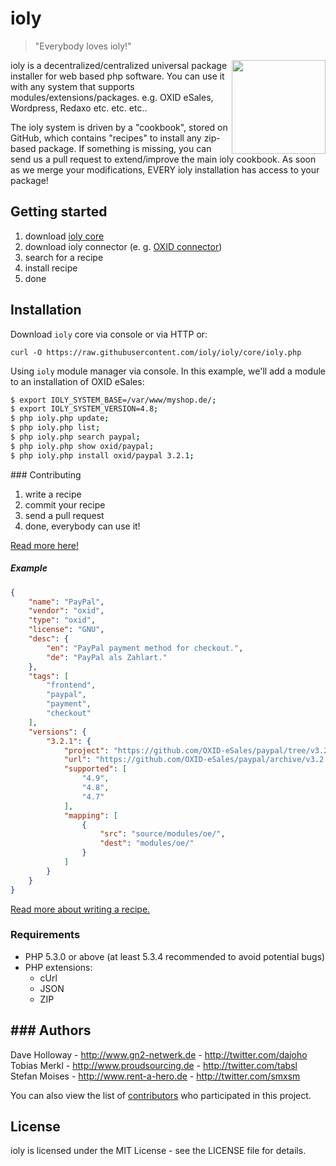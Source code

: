 # ioly

> "Everybody loves ioly!"

<img align="right" width="150" src="https://raw.github.com/ioly/ioly/gh-pages/assets/img/ioly-logo-github.png"> 

ioly is a decentralized/centralized universal package installer for web based php software. You can use it with any system that supports modules/extensions/packages. e.g. OXID eSales, Wordpress, Redaxo etc. etc. etc.. 

The ioly system is driven by a "cookbook", stored on GitHub, which contains "recipes" to install any zip-based package. If something is missing, you can send us a pull request to extend/improve the main ioly cookbook. As soon as we merge your modifications, EVERY ioly installation has access to your package!

## Getting started

1. download [ioly core](https://github.com/ioly/ioly/tree/core)
2. download ioly connector (e. g. [OXID connector](https://github.com/ioly/ioly/tree/connector-oxid))
3. search for a recipe
4. install recipe
4. done


## Installation

Download `ioly` core via console or via HTTP or:

`curl -O https://raw.githubusercontent.com/ioly/ioly/core/ioly.php`

Using `ioly` module manager via console. In this example, we'll add a module to an installation of OXID eSales:

``` sh
$ export IOLY_SYSTEM_BASE=/var/www/myshop.de/;
$ export IOLY_SYSTEM_VERSION=4.8;
$ php ioly.php update;
$ php ioly.php list;
$ php ioly.php search paypal;
$ php ioly.php show oxid/paypal;
$ php ioly.php install oxid/paypal 3.2.1;
```

### Contributing

1. write a recipe
2. commit your recipe
3. send a pull request
4. done, everybody can use it!

[Read more here!](https://github.com/ioly/ioly/wiki/Contributing-to-the-ioly-cookbook)

##### Example
``` json
{
    "name": "PayPal",
    "vendor": "oxid",
    "type": "oxid",
    "license": "GNU",
    "desc": {
        "en": "PayPal payment method for checkout.",
        "de": "PayPal als Zahlart."
    },
    "tags": [
        "frontend",
        "paypal",
        "payment",
        "checkout"
    ],
    "versions": {
        "3.2.1": {
            "project": "https://github.com/OXID-eSales/paypal/tree/v3.2.1",
            "url": "https://github.com/OXID-eSales/paypal/archive/v3.2.1.zip",
            "supported": [
                "4.9",
                "4.8",
                "4.7"
            ],
            "mapping": [
                {
                    "src": "source/modules/oe/",
                    "dest": "modules/oe/"
                }
            ]
        }
    }
}
```

[Read more about writing a recipe.](https://github.com/ioly/ioly/wiki/Writing-a-recipe)


### Requirements

- PHP 5.3.0 or above (at least 5.3.4 recommended to avoid potential bugs)
- PHP extensions:
  * cUrl
  * JSON
  * ZIP


### Authors
---
Dave Holloway - <http://www.gn2-netwerk.de> - <http://twitter.com/dajoho><br />
Tobias Merkl - <http://www.proudsourcing.de> - <http://twitter.com/tabsl><br />
Stefan Moises - <http://www.rent-a-hero.de> - <http://twitter.com/smxsm><br />

You can also view the list of [contributors](https://github.com/ioly/ioly/contributors) who participated in this project.


License
---
ioly is licensed under the MIT License - see the LICENSE file for details.
